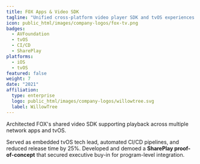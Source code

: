 ```yaml
---
title: FOX Apps & Video SDK
tagline: "Unified cross-platform video player SDK and tvOS experiences for FOX Now, Sports, and News."
icon: public_html/images/company-logos/fox-tv.png
badges:
  - AVFoundation
  - tvOS
  - CI/CD
  - SharePlay
platforms:
  - iOS
  - tvOS
featured: false
weight: 7
date: "2021"
affiliation:
  type: enterprise
  logo: public_html/images/company-logos/willowtree.svg
  label: WillowTree
---
```


Architected FOX's shared video SDK supporting playback across multiple network apps and tvOS.

Served as embedded tvOS tech lead, automated CI/CD pipelines, and reduced release time by 25%. Developed and demoed a **SharePlay proof-of-concept** that secured executive buy-in for program-level integration.
